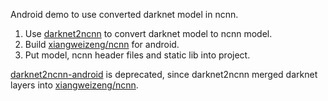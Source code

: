 Android demo to use converted darknet model in ncnn.

1. Use [darknet2ncnn](https://github.com/xiangweizeng/darknet2ncnn) to convert darknet model to ncnn model.
2. Build [xiangweizeng/ncnn](https://github.com/xiangweizeng/ncnn) for android.
3. Put model, ncnn header files and static lib into project.

[darknet2ncnn-android](https://github.com/paleomoon/darknet2ncnn-android) is deprecated, since darknet2ncnn merged darknet layers into [xiangweizeng/ncnn](https://github.com/xiangweizeng/ncnn).